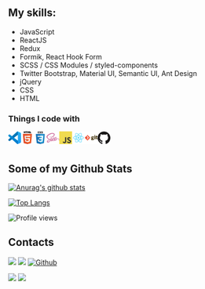 ## My skills:

- JavaScript<br />
- ReactJS<br />
- Redux<br />
- Formik, React Hook Form<br />
- SCSS / CSS Modules / styled-components <br />
- Twitter Bootstrap, Material UI, Semantic UI, Ant Design<br />
- jQuery<br />
- CSS<br />
- HTML<br />

<h3>Things I code with</h3>
<p align="left"> 
<img align="left" alt="Visual Studio Code" width="26px" src="https://raw.githubusercontent.com/github/explore/80688e429a7d4ef2fca1e82350fe8e3517d3494d/topics/visual-studio-code/visual-studio-code.png" />
<img align="left" alt="HTML5" width="26px" src="https://raw.githubusercontent.com/github/explore/80688e429a7d4ef2fca1e82350fe8e3517d3494d/topics/html/html.png" />
<img align="left" alt="CSS3" width="26px" src="https://raw.githubusercontent.com/github/explore/80688e429a7d4ef2fca1e82350fe8e3517d3494d/topics/css/css.png" />
<img align="left" alt="Sass" width="26px" src="https://raw.githubusercontent.com/github/explore/80688e429a7d4ef2fca1e82350fe8e3517d3494d/topics/sass/sass.png" />
<img align="left" alt="JavaScript" width="26px" src="https://raw.githubusercontent.com/github/explore/80688e429a7d4ef2fca1e82350fe8e3517d3494d/topics/javascript/javascript.png" />
<img align="left" alt="React" width="26px" src="https://raw.githubusercontent.com/github/explore/80688e429a7d4ef2fca1e82350fe8e3517d3494d/topics/react/react.png" />
<img align="left" alt="Git" width="26px" src="https://raw.githubusercontent.com/github/explore/80688e429a7d4ef2fca1e82350fe8e3517d3494d/topics/git/git.png" />
<img align="left" alt="GitHub" width="26px" src="https://raw.githubusercontent.com/github/explore/78df643247d429f6cc873026c0622819ad797942/topics/github/github.png" />
</p>

<br />
<br />

## Some of my Github Stats

[![Anurag's github stats](https://github-readme-stats.vercel.app/api/?username=gevorg22&theme=noctis_minimus&show_icons=true&hide=issues,contribs)](https://github.com/anuraghazra/github-readme-stats)<br />

[![Top Langs](https://github-readme-stats.vercel.app/api/top-langs/?username=gevorg22&theme=noctis_minimus&layout=compact)](https://github.com/anuraghazra/github-readme-stats) <br />

![Profile views](https://gpvc.arturio.dev/gevorg22) <br />

## Contacts
<p><a href="https://t.me/Gevorg1989" target="_blank"><img src="https://img.shields.io/badge/telegram-%2312100E.svg?&style=for-the-badge&logo=telegram&logoColor=white"></a> <a href="https://www.instagram.com/gevorg.kara/" target="_blank"><img src="https://img.shields.io/badge/instagram-%23E4405F.svg?&style=for-the-badge&logo=instagram&logoColor=white"></a> <a href="https://github.com/gevorg22" target="_blank"><img alt="Github" src="https://img.shields.io/badge/GitHub-%2312100E.svg?&style=for-the-badge&logo=Github&logoColor=white" /></a></p>

>
 

[<img src="https://img.shields.io/badge/Telegram-%40Gevorg1989-blue">](https://t.me/Gevorg1989)
[<img src="https://img.shields.io/badge/Email-%40gevorg227@gmail.com-orange">](mailto:gevorg227@gmail.com)
